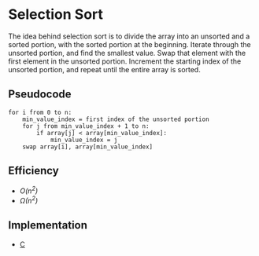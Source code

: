 # Selection Sort

The idea behind selection sort is to divide the array into an unsorted and a sorted portion, with
the sorted portion at the beginning. Iterate through the unsorted portion, and find the smallest
value. Swap that element with the first element in the unsorted portion. Increment the starting
index of the unsorted portion, and repeat until the entire array is sorted.

## Pseudocode

```
for i from 0 to n:
    min_value_index = first index of the unsorted portion
    for j from min_value_index + 1 to n:
        if array[j] < array[min_value_index]:
            min_value_index = j
    swap array[i], array[min_value_index]
```

## Efficiency

- *O(n<sup>2</sup>)*
- *&Omega;(n<sup>2</sup>)*

## Implementation

- [C](selection.c)